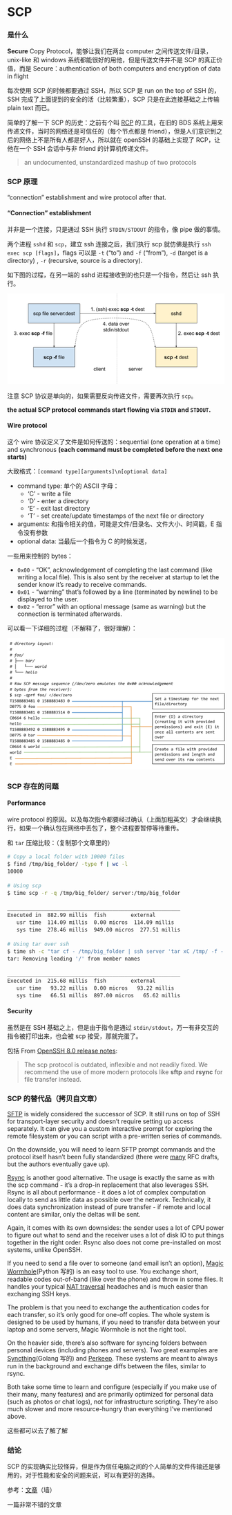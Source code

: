 # SCP

### 是什么

**Secure** Copy Protocol，能够让我们在两台 computer 之间传送文件/目录，unix-like 和 windows 系统都能很好的用他，但是传送文件并不是 SCP 的真正价值，而是 Secure：authentication of both computers and encryption of data in flight

每次使用 SCP 的时候都要通过 SSH，所以 SCP 是 run on the top of SSH 的，SSH 完成了上面提到的安全的活（比较繁重），SCP 只是在此连接基础之上传输 plain text 而已。

简单的了解一下 SCP 的历史：之前有个叫 [RCP](https://en.wikipedia.org/wiki/Berkeley_r-commands) 的工具，在旧的 BDS 系统上用来传递文件，当时的网络还是可信任的（每个节点都是 friend），但是人们意识到之后的网络上不是所有人都是好人，所以就在 openSSH 的基础上实现了 RCP，让他在一个 SSH 会话中与非 friend 的计算机传递文件。

> an undocumented, unstandardized mashup of two protocols

### SCP 原理

“connection” establishment and wire protocol after that.

#### “Connection” establishment

并非是一个连接，只是通过 SSH 执行 `STDIN/STDOUT` 的指令，像 pipe 做的事情。

两个进程 `sshd` 和 `scp`，建立 ssh 连接之后，我们执行 scp 就仿佛是执行 `ssh exec scp [flags]`，flags 可以是 `-t` (“to”) and `-f` (“from”), `-d` (target is a directory) , `-r` (recursive, source is a directory).

如下图的过程，在另一端的 sshd 进程接收到的也只是一个指令，然后让 ssh 执行。

![img](./_imgs/scp.assets/scp-1.png)

注意 SCP 协议是单向的，如果需要反向传递文件，需要再次执行 `scp`。

**the actual SCP protocol commands start flowing via `STDIN` and `STDOUT`.**

#### Wire protocol

这个 wire 协议定义了文件是如何传送的：sequential (one operation at a time) and synchronous **(each command must be completed before the next one starts)**

大致格式：`[command type][arguments]\n[optional data]`

- command type: 单个的 ASCII 字母：
  - ‘C’ - write a file
  - ‘D’ - enter a directory
  - ‘E’ - exit last directory
  - ‘T’ - set create/update timestamps of the next file or directory
- arguments: 和指令相关的值，可能是文件/目录名、文件大小、时间戳，E 指令没有参数
- optional data: 当最后一个指令为 C 的时候发送，

一些用来控制的 bytes：

- `0x00` - “OK”, acknowledgement of completing the last command (like writing a local file). This is also sent by the receiver at startup to let the sender know it’s ready to receive commands.
- `0x01` - “warning” that’s followed by a line (terminated by newline) to be displayed to the user.
- `0x02` - “error” with an optional message (same as warning) but the connection is terminated afterwards.

可以看一下详细的过程（不解释了，很好理解）：

![img](./_imgs/scp.assets/scp-2.png)

### SCP 存在的问题

#### Performance

wire protocol 的原因。以及每次指令都要经过确认（上面加粗英文）才会继续执行，如果一个确认包在网络中丢包了，整个进程要暂停等待重传。

和 `tar` 压缩比较：（复制那个文章里的）

```bash
# Copy a local folder with 10000 files
$ find /tmp/big_folder/ -type f | wc -l
10000

# Using scp
$ time scp -r -q /tmp/big_folder/ server:/tmp/big_folder

________________________________________________________
Executed in  882.99 millis	fish       	external
   usr time  114.09 millis	0.00 micros  114.09 millis
   sys time  278.46 millis  949.00 micros  277.51 millis

# Using tar over ssh
$ time sh -c "tar cf - /tmp/big_folder | ssh server 'tar xC /tmp/ -f -'"
tar: Removing leading '/' from member names

________________________________________________________
Executed in  215.68 millis	fish       	external
   usr time   93.22 millis	0.00 micros   93.22 millis
   sys time   66.51 millis  897.00 micros   65.62 millis
```

#### Security

虽然是在 SSH 基础之上，但是由于指令是通过 `stdin/stdout`，万一有非交互的指令被打印出来，也会被 scp 接受，那就完蛋了。

包括 From [OpenSSH 8.0 release notes](https://lists.mindrot.org/pipermail/openssh-unix-dev/2019-March/037672.html):

> The scp protocol is outdated, inflexible and not readily fixed. We recommend the use of more modern protocols like **sftp** and **rsync** for file transfer instead.

### SCP 的替代品（拷贝自文章）

[SFTP](https://en.wikipedia.org/wiki/SSH_File_Transfer_Protocol) is widely considered the successor of SCP. It still runs on top of SSH for transport-layer security and doesn’t require setting up access separately. It can give you a custom interactive prompt for exploring the remote filesystem or you can script with a pre-written series of commands.

On the downside, you will need to learn SFTP prompt commands and the protocol itself hasn’t been fully standardized (there were [many](https://en.wikipedia.org/wiki/SSH_File_Transfer_Protocol#History_and_development) RFC drafts, but the authors eventually gave up).

[Rsync](https://en.wikipedia.org/wiki/Rsync) is another good alternative. The usage is exactly the same as with the scp command - it’s a drop-in replacement that also leverages SSH. Rsync is all about performance - it does a lot of complex computation locally to send as little data as possible over the network. Technically, it does data synchronization instead of pure transfer - if remote and local content are similar, only the deltas will be sent.

Again, it comes with its own downsides: the sender uses a lot of CPU power to figure out what to send and the receiver uses a lot of disk IO to put things together in the right order. Rsync also does not come pre-installed on most systems, unlike OpenSSH.

If you need to send a file over to someone (and email isn’t an option), [Magic Wormhole](https://github.com/warner/magic-wormhole)(Python 写的) is an easy tool to use. You exchange short, readable codes out-of-band (like over the phone) and throw in some files. It handles your typical [NAT traversal](https://en.wikipedia.org/wiki/NAT_traversal) headaches and is much easier than exchanging SSH keys.

The problem is that you need to exchange the authentication codes for each transfer, so it’s only good for one-off copies. The whole system is designed to be used by humans, if you need to transfer data between your laptop and some servers, Magic Wormhole is not the right tool.

On the heavier side, there’s also software for syncing folders between personal devices (including phones and servers). Two great examples are [Syncthing](https://syncthing.net/)(Golang 写的) and [Perkeep](https://perkeep.org/). These systems are meant to always run in the background and exchange diffs between the files, similar to rsync.

Both take some time to learn and configure (especially if you make use of their many, many features) and are primarily optimized for personal data (such as photos or chat logs), not for infrastructure scripting. They’re also much slower and more resource-hungry than everything I’ve mentioned above.

这些都可以去了解了解

### 结论

SCP 的实现确实比较怪异，但是作为信任电脑之间的个人简单的文件传输还是够用的，对于性能和安全的问题来说，可以有更好的选择。

参考：[文章](https://gravitational.com/blog/scp-familiar-simple-insecure-slow/)（墙）

一篇非常不错的文章
